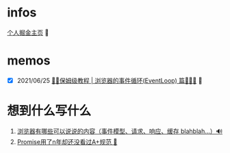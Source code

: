 # infos

[个人掘金主页](https://juejin.cn/user/2752832849071262/posts) 👣

# memos

- [x] 2021/06/25 [🤱🏻保姆级教程 | 浏览器的事件循环(EventLoop) 篇🕵🏻‍♂️](https://github.com/kiki1027/memos/issues/1) 🎸 

# 想到什么写什么

1. [浏览器有哪些可以说说的内容（事件模型、请求、响应、缓存 blahblah...）🔊](https://github.com/kiki1027/memos/issues/2)
2. [Promise用了n年却还没看过A+规范 👿](https://github.com/kiki1027/memos/issues/3)
